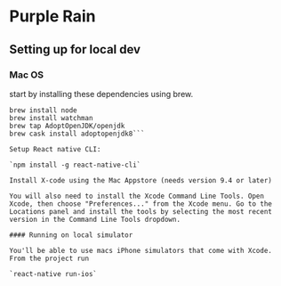 # Purple Rain

## Setting up for local dev

### Mac OS 

start by installing these dependencies using brew. 

```brew install yarn
brew install node
brew install watchman
brew tap AdoptOpenJDK/openjdk
brew cask install adoptopenjdk8```

Setup React native CLI: 

`npm install -g react-native-cli`

Install X-code using the Mac Appstore (needs version 9.4 or later)

You will also need to install the Xcode Command Line Tools. Open Xcode, then choose "Preferences..." from the Xcode menu. Go to the Locations panel and install the tools by selecting the most recent version in the Command Line Tools dropdown.

#### Running on local simulator 

You'll be able to use macs iPhone simulators that come with Xcode. From the project run

`react-native run-ios` 

